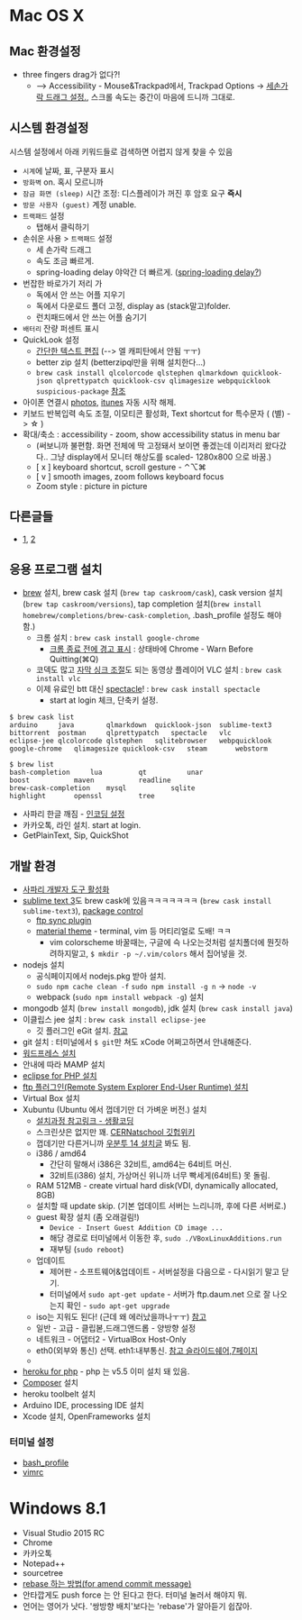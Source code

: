 # Mac OS X

## Mac 환경설정
* three fingers drag가 없다?!
  * --> Accessibility - Mouse&Trackpad에서, Trackpad Options -> [세손가락 드래그 설정.](http://www.idownloadblog.com/2015/06/25/three-finger-drag-gesture-os-x-el-capitan/), 스크롤 속도는 중간이 마음에 드니까 그대로.

## 시스템 환경설정
시스템 설정에서 아래 키워드들로 검색하면 어렵지 않게 찾을 수 있음
* `시계`에 날짜, 표, 구분자 표시
* `방화벽` on. 혹시 모르니까
* `잠금 화면 (sleep)` 시간 조정: 디스플레이가 꺼진 후 암호 요구 **즉시**
* `방문 사용자 (guest)` 계정 unable.
* `트랙패드` 설정
  * 탭해서 클릭하기
* 손쉬운 사용 > `트랙패드` 설정
  * 세 손가락 드래그
  * 속도 조금 빠르게.
  * spring-loading delay 야악간 더 빠르게. ([spring-loading delay?](https://www.youtube.com/watch?v=uwNt6UOeNA0))
* 번잡한 바로가기 저리 가
   * 독에서 안 쓰는 어플 지우기
   * 독에서 다운로드 폴더 고정, display as (stack말고)folder.
   * 런치패드에서 안 쓰는 어플 숨기기
* `배터리` 잔량 퍼센트 표시
* QuickLook 설정
  * [간단한 텍스트 편집](http://macnews.tistory.com/127) (--> 엘 캐피탄에서 안됨 ㅜㅜ)
  * better zip 설치 (betterzipql만을 위해 설치한다...)
  * `brew cask install qlcolorcode qlstephen qlmarkdown quicklook-json qlprettypatch quicklook-csv qlimagesize webpquicklook suspicious-package` [참조](https://github.com/sindresorhus/quick-look-plugins)
* 아이폰 연결시 [photos](http://osxdaily.com/2015/05/31/stop-photos-opening-automatically-mac-os-x/), [itunes](http://www.guidingtech.com/39399/stop-itunes-auto-launch/) 자동 시작 해제.
* 키보드 반복입력 속도 조절, 이모티콘 활성화, Text shortcut for 특수문자 ( (별) -> ☆ ) 
* 확대/축소 : accessibility - zoom, show accessibility status in menu bar
  * (써보니까 불편함. 화면 전체에 딱 고정돼서 보이면 좋겠는데 이리저리 왔다갔다.. 그냥 display에서 모니터 해상도를 scaled- 1280x800 으로 바꿈.)
  * [ x ] keyboard shortcut, scroll gesture - ⌃⌥⌘
  * [ v ] smooth images, zoom follows keyboard focus
  * Zoom style : picture in picture

## 다른글들
* [1](http://blog.doortts.com/286), [2](https://gist.github.com/DenisIzmaylov/8c9b783dfe8ddc533693)

## 응용 프로그램 설치
* [brew](http://brew.sh) 설치, brew cask 설치 (`brew tap caskroom/cask`), cask version 설치(`brew tap caskroom/versions`), tap completion 설치(`brew install homebrew/completions/brew-cask-completion`, .bash_profile 설정도 해야 함.)
  * 크롬 설치 : `brew cask install google-chrome`
    * [크롬 종료 전에 경고 표시](https://support.google.com/chrome/answer/95631?hl=ko) : 상태바에 Chrome - Warn Before 
Quitting(⌘Q)
  * 코덱도 많고 [자막 싱크 조절](http://www.clien.net/cs2/bbs/board.php?bo_table=cm_mac&wr_id=191748&page=)도 되는 동영상 플레이어 VLC 설치 : `brew cask install vlc`
  * 이제 유료인 btt 대신 [spectacle](https://github.com/eczarny/spectacle)! : `brew cask install spectacle`
    * start at login 체크, 단축키 설정.
```
$ brew cask list
arduino		java		qlmarkdown	quicklook-json	sublime-text3
bittorrent	postman		qlprettypatch	spectacle	vlc
eclipse-jee	qlcolorcode	qlstephen	sqlitebrowser	webpquicklook
google-chrome	qlimagesize	quicklook-csv	steam		webstorm
```
```
$ brew list
bash-completion		lua			qt			unar
boost			maven			readline
brew-cask-completion	mysql			sqlite
highlight		openssl			tree
```
* 사파리 한글 깨짐 - [인코딩 설정](https://discussionskorea.apple.com/thread/6658?start=0&tstart=0)
* 카카오톡, 라인 설치. start at login.
* GetPlainText, Sip, QuickShot

## 개발 환경
* [사파리 개발자 도구 활성화](http://macs.about.com/od/usingyourmac/qt/safaridevelop.htm)
* [sublime text 3](http://www.sublimetext.com/3)도 brew cask에 있음ㅋㅋㅋㅋㅋㅋㅋ (`brew cask install sublime-text3`), [package control](https://packagecontrol.io/installation)
  * [ftp sync plugin](http://blog.readiz.com/46#.VfBvZmSqqko)
  * [material theme](https://github.com/equinusocio/material-theme) - terminal, vim 등 머티리얼로 도배! ㅋㅋ
    * vim colorscheme 바꿀때는, 구글에 슥 나오는것처럼 설치폴더에 뭔짓하려하지말고, `$ mkdir -p ~/.vim/colors` 해서 집어넣을 것.
* nodejs 설치
  * 공식페이지에서 nodejs.pkg 받아 설치.
  * `sudo npm cache clean -f` `sudo npm install -g n` -> `node -v`
  * webpack (`sudo npm install webpack -g`) 설치
* mongodb 설치 (`brew install mongodb`), jdk 설치 (`brew cask install java`)
* 이클립스 jee 설치 : `brew cask install eclipse-jee`
  * 깃 플러그인 eGit 설치. [참고](http://itmir.tistory.com/461)
* git 설치 : 터미널에서 `$ git`만 쳐도 xCode 어쩌고하면서 안내해준다.
* [워드프레스 설치](https://ko.wordpress.org/2014/01/01/mamp를-사용해서-내-컴퓨터에-워드프레스-설치하기/)
 * 안내에 따라 MAMP 설치
* [eclipse for PHP 설치](http://www.eclipse.org/downloads/packages/eclipse-php-developers/marsr)
 * [ftp 플러그인(Remote System Explorer End-User Runtime) 설치](http://pseg.or.kr/pseg/infouse/3105)
* Virtual Box 설치
* Xubuntu (Ubuntu 에서 껍데기만 더 가벼운 버전.) 설치
  * [설치과정 참고링크 - 생활코딩](https://opentutorials.org/course/488/2601)
  * 스크린샷은 없지만 꽤. [CERNatschool 깃헙위키](https://github.com/CERNatschool/getting-started/wiki/Creating-a-Xubuntu-14.04-Virtual-Machine-with-VirtualBox)
  * 껍데기만 다른거니까 [우분투 14 설치글](http://rorlab.gitbooks.io/railsguidebook/content/appendices/ubuntu14server.html) 봐도 됨.
  * i386 / amd64
    * 간단히 말해서 i386은 32비트, amd64는 64비트 머신.
    * 32비트(i386) 설치, 가상머신 위니까 너무 빡세게(64비트) 못 돌림.
  * RAM 512MB - create virtual hard disk(VDI, dynamically allocated, 8GB)
  * 설치할 때 update skip. (기본 업데이트 서버는 느리니까, 후에 다른 서버로.)
  * guest 확장 설치 (좀 오래걸림!)
    * `Device - Insert Guest Addition CD image ...`
    * 해당 경로로 터미널에서 이동한 후, `sudo ./VBoxLinuxAdditions.run`
    * 재부팅 (`sudo reboot`)
  * 업데이트
    * 제어판 - 소프트웨어&업데이트 - 서버설정을 다음으로 - 다시읽기 말고 닫기.
    * 터미널에서 `sudo apt-get update` - 서버가 ftp.daum.net 으로 잘 나오는지 확인 - `sudo apt-get upgrade`
  * iso는 지워도 된다! (근데 왜 에러났을까나ㅜㅜ) [참고](http://askubuntu.com/questions/400413/can-i-delete-the-iso-file-after-installing-ubuntu)
  * 일반 - 고급 - 클립볻,드래그앤드롭 - 양방향 설정
  * 네트워크 - 어댑터2 - VirtualBox Host-Only
  * eth0(외부와 통신) 선택. eth1:내부통신. [참고 슬라이드쉐어,7페이지](http://www.slideshare.net/sigmadream/01-virtual-box)
  * 
* [heroku for php](https://devcenter.heroku.com/articles/getting-started-with-php#introduction) - php 는 v5.5 이미 설치 돼 있음.
 * [Composer](https://getcomposer.org/doc/00-intro.md#globally)  설치
 * heroku toolbelt 설치
* Arduino IDE, processing IDE 설치
* Xcode 설치, OpenFrameworks 설치

### 터미널 설정
* [bash_profile](/.bash_profile)
* [vimrc](/.vimrc)

# Windows 8.1
* Visual Studio 2015 RC
* Chrome
* 카카오톡
* Notepad++
* sourcetree
 * [rebase 하는 방법(for amend commit message)](http://stackoverflow.com/questions/17604232/edit-a-commit-message-in-sourcetree-windows-already-pushed-to-remote)
 * 안타깝게도 push force 는 안 된다고 한다. 터미널 눌러서 해야지 뭐.
 * 언어는 영어가 낫다. '쌍방향 배치'보다는 'rebase'가 알아듣기 쉽잖아.
